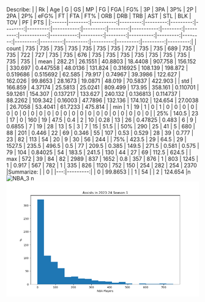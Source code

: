 Describe:
|       |      Rk |       Age |        G |       GS |       MP |      FG |      FGA |        FG% |       3P |     3PA |        3P% |      2P |      2PA |        2P% |       eFG% |       FT |     FTA |       FT% |      ORB |     DRB |      TRB |      AST |      STL |      BLK |      TOV |       PF |      PTS |
|:------|--------:|----------:|---------:|---------:|---------:|--------:|---------:|-----------:|---------:|--------:|-----------:|--------:|---------:|-----------:|-----------:|---------:|--------:|----------:|---------:|--------:|---------:|---------:|---------:|---------:|---------:|---------:|---------:|
| count | 735     | 735       | 735      | 735      |  735     | 735     |  735     | 727        | 735      | 735     | 689        | 735     |  735     | 722        | 727        | 735      | 735     | 676       | 735      | 735     |  735     | 735      | 735      | 735      | 735      | 735      |  735     |
| mean  | 282.21  |  26.1551  |  40.8803 |  18.4408 |  907.758 | 156.152 |  330.697 |   0.447558 |  48.0136 | 131.824 |   0.316925 | 108.139 |  198.872 |   0.519686 |   0.515692 |  62.585  |  79.917 |   0.74967 |  39.3986 | 122.627 |  162.026 |  99.8653 |  28.1673 |  19.0871 |  48.019  |  70.5837 |  422.903 |
| std   | 166.859 |   4.37174 |  25.5813 |  25.0241 |  809.499 | 173.95  |  358.161 |   0.110701 |  59.1261 | 154.307 |   0.137217 | 133.627 |  240.132 |   0.136813 |   0.114737 |  88.2262 | 109.342 |   0.16003 |  47.7896 | 132.136 |  174.102 | 124.654  |  27.0038 |  26.7058 |  53.4041 |  61.7233 |  475.814 |
| min   |   1     |  19       |   1      |   0      |    1     |   0     |    0     |   0        |   0      |   0     |   0        |   0     |    0     |   0        |   0        |   0      |   0     |   0       |   0      |   0     |    0     |   0      |   0      |   0      |   0      |   0      |    0     |
| 25%   | 140.5   |  23       |  17      |   0      |  160     |  19     |   47.5   |   0.4      |   2      |  10     |   0.28     |  13     |   26     |   0.47825  |   0.483    |   6      |   9     |   0.6855  |   7      |  19     |   28     |  13      |   5      |   3      |   7      |  15      |   51.5   |
| 50%   | 290     |  25       |  41      |   5      |  680     |  88     |  201     |   0.446    |  22      |  69     |   0.346    |  55     |  107     |   0.53     |   0.529    |  28      |  39     |   0.777   |  23      |  82     |  113     |  54      |  20      |   9      |  30      |  56      |  244     |
| 75%   | 423.5   |  29       |  64.5    |  29      | 1527.5   | 235.5   |  496.5   |   0.5      |  77      | 209.5   |   0.385    | 149.5   |  271.5   |   0.581    |   0.575    |  79      | 104     |   0.84025 |  54      | 183.5   |  241.5   | 130      |  44      |  27      |  69      | 112.5    |  624.5   |
| max   | 572     |  39       |  84      |  82      | 2989     | 837     | 1652     |   0.8      | 357      | 876     |   1        | 803     | 1245     |   1        |   0.917    | 567      | 782     |   1       | 335      | 826     | 1120     | 752      | 150      | 254      | 282      | 254      | 2370     |Summarize:
|    |        0 |
|---:|---------:|
|  0 |  99.8653 |
|  1 |  54      |
|  2 | 124.654  |n
![NBA_3](points_by_position.png)
n
![NBA_2](assists.png)
